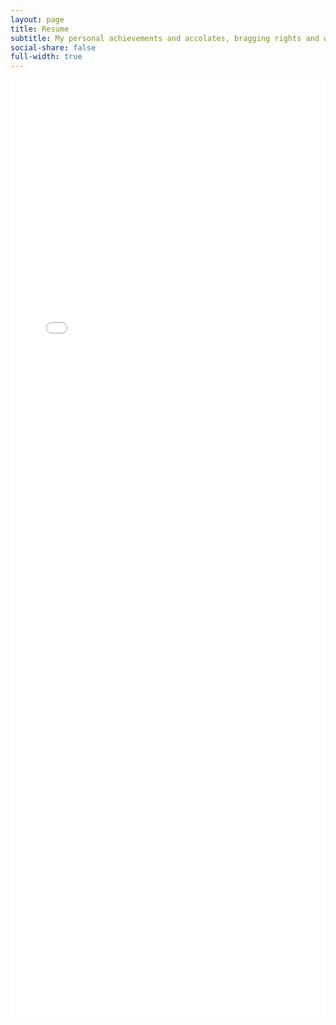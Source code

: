 ```yaml
---
layout: page
title: Resume
subtitle: My personal achievements and accolates, bragging rights and why you should hire me all in one page!
social-share: false
full-width: true
---
```


<!-- <div class="container">
  <div class="row">
    <div class="col col-8 push-2 col-t-12 push-t-0">
      <div class="page-head">
        <h1 class="page-title">{% if page.title %}{{ page.title }}{% else %}{{ site.data.settings.blog__settings.blog__title }}{% endif %}</h1>
        {% if page.description %}
          <p class="page-description">{{ page.description }}</p>
        {% else site.data.settings.blog__settings.blog__description %}
          <p class="page-description">{{ site.data.settings.blog__settings.blog__description }}</p>
        {% endif %}
      </div>
    </div>
  </div>
</div> -->

<div class="container">
  <div class="pagination">
      <iframe src="/resume/ChuaTeckLee_Resume_2022.pdf" width="100%" height ="1500" style="border:none;"></iframe>
  </div>
</div>
